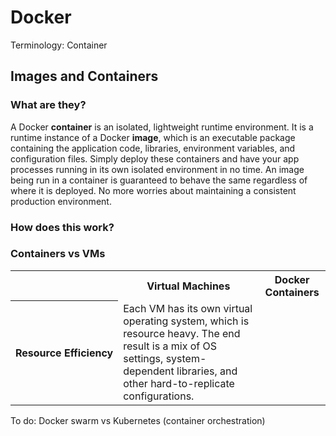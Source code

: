 # Docker

Terminology: Container

## Images and Containers
### What are they?

A Docker **container** is an isolated, lightweight runtime environment. It is a runtime instance of a Docker **image**, which is an executable package containing the application code, libraries, environment variables, and configuration files. Simply deploy these containers and have your app processes running in its own isolated environment in no time.
An image being run in a container is guaranteed to behave the same regardless of where it is deployed. No more worries about maintaining a consistent production environment.

### How does this work?

### Containers vs VMs
<table style="width: 100%;">
  <tr>
    <th></th>
    <th>Virtual Machines</th> 
    <th>Docker Containers</th>
  </tr>
  <tr>
    <th style="white-space: nowrap">Resource Efficiency</td>
    <td>Each VM has its own virtual operating system, which is resource heavy. The end result is a mix of OS settings, system-dependent libraries, and other hard-to-replicate configurations.</td> 
    <td></td>
  </tr>
</table>
To do:
Docker swarm vs Kubernetes (container orchestration)